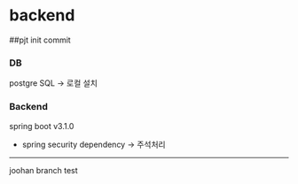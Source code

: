 # backend
##pjt init commit
### DB
postgre SQL -> 로컬 설치
### Backend
spring boot v3.1.0
* spring security dependency -> 주석처리

---

joohan branch test